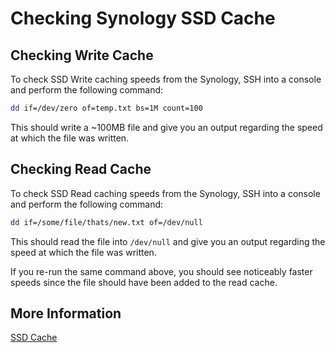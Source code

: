 # Checking Synology SSD Cache

## Checking Write Cache

To check SSD Write caching speeds from the Synology, SSH into a console and perform the following command:

```bash
dd if=/dev/zero of=temp.txt bs=1M count=100
```

This should write a ~100MB file and give you an output regarding the speed at which the file was written.

## Checking Read Cache

To check SSD Read caching speeds from the Synology, SSH into a console and perform the following command:

```bash
dd if=/some/file/thats/new.txt of=/dev/null
```

This should read the file into `/dev/null` and give you an output regarding the speed at which the file was written.

If you re-run the same command above, you should see noticeably faster speeds since the file should have been added to the read cache.

## More Information

[SSD Cache](https://kb.synology.com/en-us/DSM/help/DSM/StorageManager/genericssdcache?version=7)

